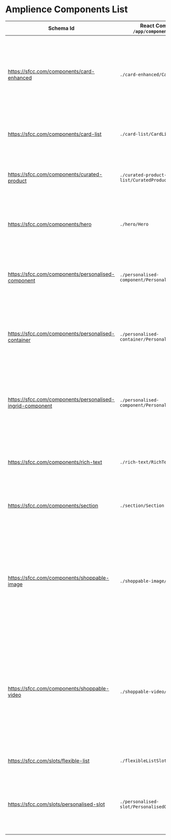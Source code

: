# Amplience Components List

| Schema Id | React Component in `/app/components/amplience` | Description |
|-----------|-----------------|-------------|
| https://sfcc.com/components/card-enhanced | `./card-enhanced/CardEnhanced` | ![Card Enhanced](./media/components-card-enhanced.png) An enhanced card with localisation, responsive imaging, point of interest cropping and layout options|
| https://sfcc.com/components/card-list | `./card-list/CardList` | ![Card List](./media/components-card-list.png) Displaying a list of Card Enhanced in an horizontal stack |
| https://sfcc.com/components/curated-product | `./curated-product-list/CuratedProductList` | ![Curated Product List](./media/components-curated-product-list.png) A list of manually curated products from SFCC |
| https://sfcc.com/components/hero | `./hero/Hero` | ![Hero](./media/components-hero.png) Hero banner with an image, a localised title and a list of localised actions |
| https://sfcc.com/components/personalised-component | `./personalised-component/PersonalisedComponent` | A component that contains variants associated to customer groups to display personalised content |
| https://sfcc.com/components/personalised-container | `./personalised-container/PersonalisedContainer` | A container that contains variants associated to customer groups to display personalised content |
| https://sfcc.com/components/personalised-ingrid-component | `./personalised-component/PersonalisedComponent` | A component that contains variants associated to customer groups to display personalised content, but only for grid items |
| https://sfcc.com/components/rich-text| `./rich-text/RichText` | Component using the dc-extension-rich-text with Markdown and visual editing |
| https://sfcc.com/components/section | `./section/Section` | ![Section](./media/components-section.png) A block of text with a localised title and localised subtitle|
| https://sfcc.com/components/shoppable-image | `./shoppable-image/ShoppableImage` | A component that allows the merchandizer to add hotspot links to an image. Links may point to Commerce products & catagories, as well as simple tooltips and external URLs.  |
| https://sfcc.com/components/shoppable-video | `./shoppable-video/ShoppableVideo` | A component that allows the merchandizer to add hotspot links to a video. Links may point to Commerce products & catagories, as well as simple tooltips and external URLs.  |
| https://sfcc.com/slots/flexible-list | `./flexibleListSlot/flexibleListSlot` | A slot that contains a flexible list of content |
| https://sfcc.com/slots/personalised-slot | `./personalised-slot/PersonalisedComponent` | A slot that contains variants associated to customer groups to display personalised content |

